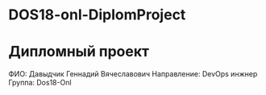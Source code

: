 # DOS18-onl-DiplomProject
# Дипломный проект
ФИО: Давыдчик Геннадий Вячеславович
Направление: DevOps инжнер
Группа: Dos18-Onl
  